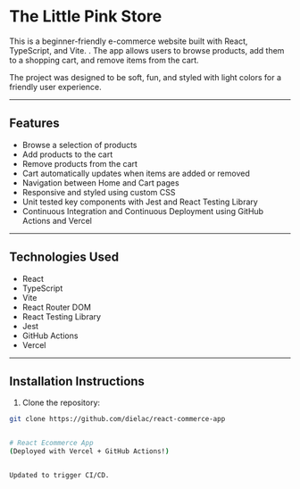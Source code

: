 # The Little Pink Store

This is a beginner-friendly e-commerce website built with React, TypeScript, and Vite.  .
The app allows users to browse products, add them to a shopping cart, and remove items from the cart.  

The project was designed to be soft, fun, and styled with light colors for a friendly user experience.

---

## Features

- Browse a selection of products
- Add products to the cart
- Remove products from the cart
- Cart automatically updates when items are added or removed
- Navigation between Home and Cart pages
- Responsive and styled using custom CSS
- Unit tested key components with Jest and React Testing Library
- Continuous Integration and Continuous Deployment  using GitHub Actions and Vercel

---

## Technologies Used

- React
- TypeScript
- Vite
- React Router DOM
- React Testing Library
- Jest
- GitHub Actions
- Vercel 

---

## Installation Instructions

1. Clone the repository:

```bash
git clone https://github.com/dielac/react-commerce-app


# React Ecommerce App
(Deployed with Vercel + GitHub Actions!)


Updated to trigger CI/CD.

